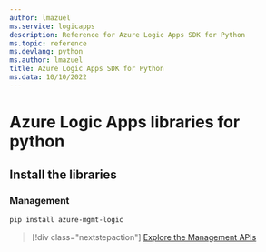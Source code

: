 ```yaml
---
author: lmazuel
ms.service: logicapps
description: Reference for Azure Logic Apps SDK for Python
ms.topic: reference
ms.devlang: python
ms.author: lmazuel
title: Azure Logic Apps SDK for Python
ms.data: 10/10/2022
---
```

# Azure Logic Apps libraries for python

## Install the libraries


### Management

```bash
pip install azure-mgmt-logic
```
> [!div class="nextstepaction"]
> [Explore the Management APIs](/python/api/azure-mgmt-logic)